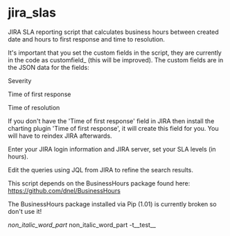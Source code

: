 jira_slas
=========

JIRA SLA reporting script that calculates business hours between created date and hours to first response and time to resolution.

It's important that you set the custom fields in the script, they are currently in the code as customfield_ (this will be improved).  The custom fields are in the JSON data for the fields:

Severity

Time of first response

Time of resolution

If you don't have the 'Time of first response' field in JIRA then install the charting plugin 'Time of first response', it will create this field for you.  You will have to reindex JIRA afterwards.

Enter your JIRA login information and JIRA server, set your SLA levels (in hours).

Edit the queries using JQL from JIRA to refine the search results.

This script depends on the BusinessHours package found here:
https://github.com/dnel/BusinessHours

The BusinessHours package installed via Pip (1.01) is currently broken so don't use it!

_non_italic_word_part_
non_italic_word_part
-t__test__
